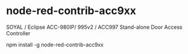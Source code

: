 # node-red-contrib-acc9xx

SOYAL / Eclipse  ACC-980IP/ 995v2 / ACC997 Stand-alone Door Access Controller

npm install -g node-red-contrib-acc9xx
